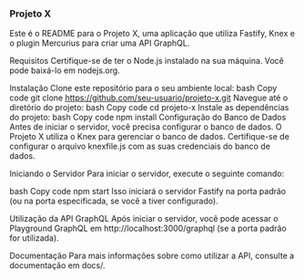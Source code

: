 ### Projeto X

Este é o README para o Projeto X, uma aplicação que utiliza Fastify, Knex e o plugin Mercurius para criar uma API GraphQL.

Requisitos
Certifique-se de ter o Node.js instalado na sua máquina. Você pode baixá-lo em nodejs.org.

Instalação
Clone este repositório para o seu ambiente local:
bash
Copy code
git clone https://github.com/seu-usuario/projeto-x.git
Navegue até o diretório do projeto:
bash
Copy code
cd projeto-x
Instale as dependências do projeto:
bash
Copy code
npm install
Configuração do Banco de Dados
Antes de iniciar o servidor, você precisa configurar o banco de dados. O Projeto X utiliza o Knex para gerenciar o banco de dados. Certifique-se de configurar o arquivo knexfile.js com as suas credenciais do banco de dados.

Iniciando o Servidor
Para iniciar o servidor, execute o seguinte comando:

bash
Copy code
npm start
Isso iniciará o servidor Fastify na porta padrão (ou na porta especificada, se você a tiver configurado).

Utilização da API GraphQL
Após iniciar o servidor, você pode acessar o Playground GraphQL em http://localhost:3000/graphql (se a porta padrão for utilizada).

Documentação
Para mais informações sobre como utilizar a API, consulte a documentação em docs/.

